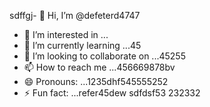 sdffgj- 👋 Hi, I’m @defeterd4747
- 👀 I’m interested in ...
- 🌱 I’m currently learning ...45
- 💞️ I’m looking to collaborate on ...45255
- 📫 How to reach me ...456669878bv
- 😄 Pronouns: ...1235dhf545555252
- ⚡ Fun fact: ...refer45dew
sdfdsf53
232332
<!---ddd15345
defeterd/defeterd is a ✨ special ✨ repository because its `README.md` (this file) appears on your GitHub profile.366bgfjmyj
You can click the Preview link to take a look at your changes.
--->
